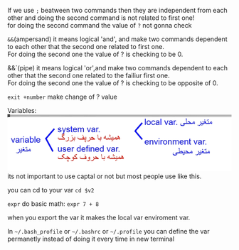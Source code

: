 If we use `;` beatween two commands then they are independent from each other
and doing the second command is not related to first one!    
for doing the second command the value of `?` not gonna check

`&&`(ampersand) it means logical 'and', and make two commands dependent to each other that the second one related to first one.   
For doing the second one the value of ? is checking to be 0.

&&`(pipe) it means logical 'or',and make two commands dependent to each other that the second one related to the failiur first one.   
For doing the second one the value of ? is checking to be opposite of 0. 

`exit +number` make change of ? value

Variables:
![alt text](assets/image15.png)
its not important to use captal or not but most people use like this.

you can cd to your var `cd $v2`

`expr` do basic math: `expr 7 + 8`

when you export the var it makes the local var enviroment var.

In `~/.bash_profile` or `~/.bashrc` or `~/.profile` you can define the var permanetly instead of doing it every time in  new terminal